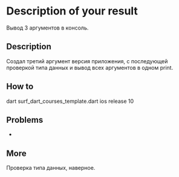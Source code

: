 # Description of your result

Вывод 3 аргументов в консоль.

## Description

Создал третий аргумент версия приложения, с последующей проверкой типа данных и вывод всех аргументов в одном print.

## How to

dart surf_dart_courses_template.dart ios release 10

## Problems

-

## More

Проверка типа данных, наверное.

